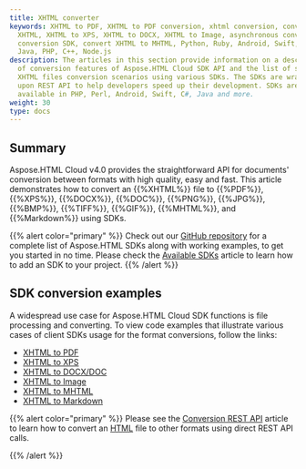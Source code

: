 ```yaml
---
title: XHTML converter
keywords: XHTML to PDF, XHTML to PDF conversion, xhtml conversion, convert
  XHTML, XHTML to XPS, XHTML to DOCX, XHTML to Image, asynchronous conversion,
  conversion SDK, convert XHTML to MHTML, Python, Ruby, Android, Swift, C#,
  Java, PHP, C++, Node.js
description: The articles in this section provide information on a description
  of conversion features of Aspose.HTML Cloud SDK API and the list of supported
  XHTML files conversion scenarios using various SDKs. The SDKs are wrappers
  upon REST API to help developers speed up their development. SDKs are
  available in PHP, Perl, Android, Swift, C#, Java and more.
weight: 30
type: docs
---
```

## **Summary**

Aspose.HTML Cloud v4.0 provides the straightforward API for documents' conversion between formats with high quality, easy and fast. This article demonstrates how to convert an {{%XHTML%}} file to {{%PDF%}}, {{%XPS%}}, {{%DOCX%}}, {{%DOC%}}, {{%PNG%}}, {{%JPG%}}, {{%BMP%}}, {{%TIFF%}}, {{%GIF%}}, {{%MHTML%}}, and {{%Markdown%}} using SDKs.

{{% alert color="primary" %}} 
Check out our [GitHub repository](https://github.com/aspose-html-cloud) for a complete list of Aspose.HTML SDKs along with working examples, to get you started in no time. Please check the [Available SDKs](/html/available-sdks/) article to learn how to add an SDK to your project.
{{% /alert %}} 

## **SDK conversion examples**

A widespread use case for Aspose.HTML Cloud SDK functions is file processing and converting. To view code examples that illustrate various cases of client SDKs usage for the format conversions, follow the links:

* [XHTML to PDF](/html/conversion-sdk-api/xhtml-to-pdf/) 
* [XHTML to XPS](/html/conversion-sdk-api/xhtml-to-xps/)
* [XHTML to DOCX/DOC](/html/conversion-sdk-api/xhtml-to-docx/) 
* [XHTML to Image](/html/conversion-sdk-api/xhtml-to-image/) 
* [XHTML to MHTML](/html/conversion-sdk-api/xhtml-to-mhtml/) 
* [XHTML to Markdown](/html/conversion-sdk-api/xhtml-to-markdown/) 



{{% alert color="primary" %}} 
Please see the [Conversion REST API](/html/conversion-rest-api/) article to learn how to convert an [HTML](https://docs.fileformat.com/web/html/) file to other formats using direct REST API calls.

{{% /alert %}}